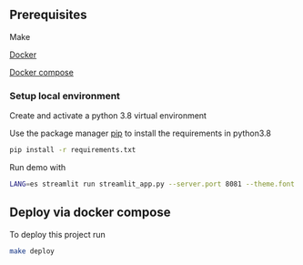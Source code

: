 
## Prerequisites

Make

[Docker](https://docs.docker.com/engine/install/ubuntu/)

[Docker compose](https://docs.docker.com/compose/install/)


### Setup local environment
Create and activate a python 3.8 virtual environment

Use the package manager [pip](https://pip.pypa.io/en/stable/) to install the requirements in python3.8

```bash
pip install -r requirements.txt
```

Run demo with
```bash
LANG=es streamlit run streamlit_app.py --server.port 8081 --theme.font serif --browser.serverPort 8081
```

## Deploy via docker compose

To deploy this project run

```bash
make deploy
```